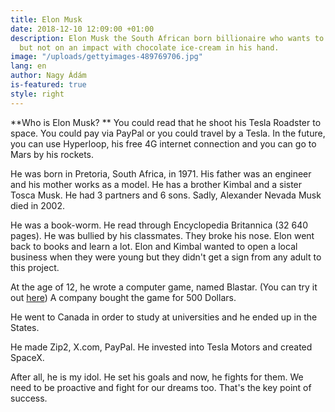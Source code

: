 ```yaml
---
title: Elon Musk
date: 2018-12-10 12:09:00 +01:00
description: Elon Musk the South African born billionaire who wants to die on Mars
  but not on an impact with chocolate ice-cream in his hand.
image: "/uploads/gettyimages-489769706.jpg"
lang: en
author: Nagy Ádám
is-featured: true
style: right
---
```


**Who is Elon Musk?
**
You could read that he shoot his Tesla Roadster to space. You could pay via PayPal or you could travel by a Tesla. In the future, you can use Hyperloop, his free 4G internet connection and you can go to Mars by his rockets.

He was born in Pretoria, South Africa, in 1971. His father was an engineer and his mother works as a model. He has a brother Kimbal and a sister Tosca Musk. He had 3 partners and 6 sons. Sadly, Alexander Nevada Musk died in 2002.
 

He was a book-worm. He read through Encyclopedia Britannica (32 640 pages). He was bullied by his classmates. They broke his nose. Elon went back to books and learn a lot. Elon and Kimbal wanted to open a local business when they were young but they didn't get a sign from any adult to this project.

At the age of 12, he wrote a computer game, named Blastar. (You can try it out [here](https://blastar-1984.appspot.com/)) A company bought the game for 500 Dollars. 

He went to Canada in order to study at universities and he ended up in the States.

He made Zip2, X.com, PayPal. He invested into Tesla Motors and created SpaceX.

After all, he is my idol. He set his goals and now, he fights for them. We need to be proactive and fight for our dreams too. That's the key point of success.

